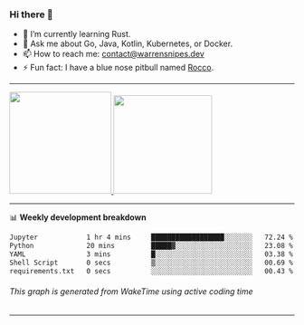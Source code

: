 ### Hi there 👋

- 🌱 I’m currently learning Rust.
- 💬 Ask me about Go, Java, Kotlin, Kubernetes, or Docker.
- 📫 How to reach me: contact@warrensnipes.dev
- ⚡ Fun fact: I have a blue nose pitbull named [Rocco](https://i.imgur.com/iLsSCKu.jpg).

-------


<a href="https://github.com/LockedThread/LockedThread">
  <img height="180em" src="https://github-readme-stats.vercel.app/api?username=LockedThread&theme=transparent&bg_color=00000000&show_icons=true&count_private=true" />
  <img height="174em" src="https://github-readme-stats.vercel.app/api/top-langs?username=LockedThread&theme=transparent&layout=compact&hide_progress=true&bg_color=00000000" />
  </a>

-------

📊 **Weekly development breakdown**
<!--START_SECTION:waka-->

```txt
Jupyter            1 hr 4 mins     ██████████████████░░░░░░░   72.24 %
Python             20 mins         █████▓░░░░░░░░░░░░░░░░░░░   23.08 %
YAML               3 mins          █░░░░░░░░░░░░░░░░░░░░░░░░   03.38 %
Shell Script       0 secs          ▒░░░░░░░░░░░░░░░░░░░░░░░░   00.69 %
requirements.txt   0 secs          ░░░░░░░░░░░░░░░░░░░░░░░░░   00.43 %
```

<!--END_SECTION:waka-->
###### *This graph is generated from WakeTime using active coding time*
-------
